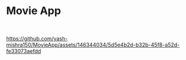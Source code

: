  # Movie App

<br/>

https://github.com/yash-mishra150/MovieApp/assets/146344034/5d5e4b2d-b32b-45f8-a52d-fe33073aefdd

